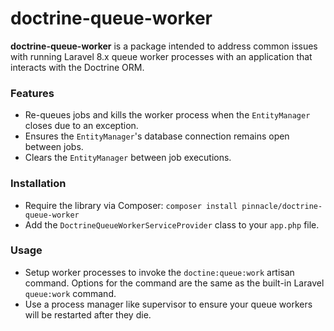 # doctrine-queue-worker
**doctrine-queue-worker** is a package intended to address common issues with running Laravel 8.x queue worker processes with an application that interacts with the Doctrine ORM.

### Features

- Re-queues jobs and kills the worker process when the `EntityManager` closes due to an exception.
- Ensures the `EntityManager`'s database connection remains open between jobs.
- Clears the `EntityManager` between job executions.

### Installation

- Require the library via Composer: `composer install pinnacle/doctrine-queue-worker`
- Add the `DoctrineQueueWorkerServiceProvider` class to your `app.php` file.

### Usage

- Setup worker processes to invoke the `doctine:queue:work` artisan command. Options for the command are the same as the built-in Laravel `queue:work` command.
- Use a process manager like supervisor to ensure your queue workers will be restarted after they die.
